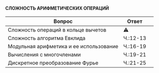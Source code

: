 #### СЛОЖНОСТЬ АРИФМЕТИЧЕСКИХ ОПЕРАЦИЙ
| Вопрос  | Ответ |  |
| ------------- | ------------- | ------------- |
| Сложность операций в кольце вычетов | :warning: | |
| Сложность алгоритма Евклида | Ч.:12-13 | |
| Модульная арифметика и ее использование | Ч.:16-19 | |
| Вычисления с многочленами | Ч.:19-21 | |
| Дискретное преобразование Фурье | Ч.:21-25 | |
